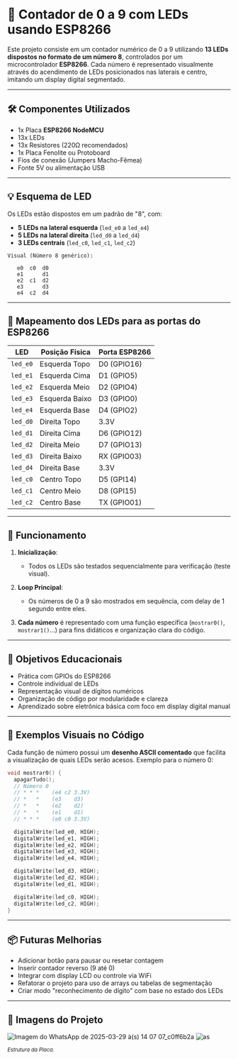 # 🔢 Contador de 0 a 9 com LEDs usando ESP8266

Este projeto consiste em um contador numérico de 0 a 9 utilizando **13 LEDs dispostos no formato de um número 8**, controlados por um microcontrolador **ESP8266**. Cada número é representado visualmente através do acendimento de LEDs posicionados nas laterais e centro, imitando um display digital segmentado.

---

## 🛠️ Componentes Utilizados

- 1x Placa **ESP8266 NodeMCU**
- 13x LEDs
- 13x Resistores (220Ω recomendados)
- 1x Placa Fenolite ou Protoboard
- Fios de conexão (Jumpers Macho-Fêmea)
- Fonte 5V ou alimentação USB

---

## 💡 Esquema de LED

Os LEDs estão dispostos em um padrão de "8", com:

- **5 LEDs na lateral esquerda** (`led_e0` a `led_e4`)
- **5 LEDs na lateral direita** (`led_d0` a `led_d4`)
- **3 LEDs centrais** (`led_c0`, `led_c1`, `led_c2`)

```plaintext
Visual (Número 8 genérico):

   e0  c0  d0
   e1      d1
   e2  c1  d2
   e3      d3
   e4  c2  d4
```

---

## 🔌 Mapeamento dos LEDs para as portas do ESP8266

| LED       | Posição Física       | Porta ESP8266 |
|-----------|----------------------|---------------|
| `led_e0`  | Esquerda Topo        | D0 (GPIO16)   |
| `led_e1`  | Esquerda Cima        | D1 (GPIO5)    |
| `led_e2`  | Esquerda Meio        | D2 (GPIO4)    |
| `led_e3`  | Esquerda Baixo       | D3 (GPIO0)    |
| `led_e4`  | Esquerda Base        | D4 (GPIO2)    |
| `led_d0`  | Direita Topo         | 3.3V          |
| `led_d1`  | Direita Cima         | D6 (GPIO12)   |
| `led_d2`  | Direita Meio         | D7 (GPIO13)   |
| `led_d3`  | Direita Baixo        | RX (GPIO03)   |
| `led_d4`  | Direita Base         | 3.3V          |
| `led_c0`  | Centro Topo          | D5 (GPI14)    |
| `led_c1`  | Centro Meio          | D8 (GPI15)    |
| `led_c2`  | Centro Base          | TX (GPIO01)   |

---

## 🚀 Funcionamento

1. **Inicialização**:
   - Todos os LEDs são testados sequencialmente para verificação (teste visual).

2. **Loop Principal**:
   - Os números de 0 a 9 são mostrados em sequência, com delay de 1 segundo entre eles.

3. **Cada número** é representado com uma função específica (`mostrar0()`, `mostrar1()`...) para fins didáticos e organização clara do código.

---

## 🧠 Objetivos Educacionais

- Prática com GPIOs do ESP8266
- Controle individual de LEDs
- Representação visual de dígitos numéricos
- Organização de código por modularidade e clareza
- Aprendizado sobre eletrônica básica com foco em display digital manual

---

## 🧪 Exemplos Visuais no Código

Cada função de número possui um **desenho ASCII comentado** que facilita a visualização de quais LEDs serão acesos. Exemplo para o número 0:

```cpp
void mostrar0() {
  apagarTudo();
  // Número 0
  // * * *    (e4 c2 3.3V)
  // *   *    (e3    d3)
  // *   *    (e2    d2)
  // *   *    (e1    d1)
  // * * *    (e0 c0 3.3V)

  digitalWrite(led_e0, HIGH);
  digitalWrite(led_e1, HIGH);
  digitalWrite(led_e2, HIGH);
  digitalWrite(led_e3, HIGH);
  digitalWrite(led_e4, HIGH);

  digitalWrite(led_d3, HIGH);
  digitalWrite(led_d2, HIGH);
  digitalWrite(led_d1, HIGH);

  digitalWrite(led_c0, HIGH);
  digitalWrite(led_c2, HIGH);
}

```

---

## 📦 Futuras Melhorias

- Adicionar botão para pausar ou resetar contagem
- Inserir contador reverso (9 até 0)
- Integrar com display LCD ou controle via WiFi
- Refatorar o projeto para uso de arrays ou tabelas de segmentação
- Criar modo "reconhecimento de dígito" com base no estado dos LEDs

---

## 📸 Imagens do Projeto

![Imagem do WhatsApp de 2025-03-29 à(s) 14 07 07_c0ff6b2a](https://github.com/user-attachments/assets/1e446c50-c00e-4ecd-9171-1ddfa7ca637c)
![as](https://github.com/user-attachments/assets/49a47272-847d-423a-9995-122b5f19f1d9)

<sub>*Estrutura da Placa.*</sub>
